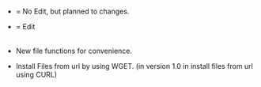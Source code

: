 ######
- = No Edit, but planned to changes.
+ = Edit
######


 + New file functions for convenience.

 + Install Files from url by using WGET. (in version 1.0 in install files from url using CURL)

 

